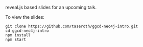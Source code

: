 
reveal.js based slides for an upcoming talk.

To view the slides:
```
git clone https://github.com/taseroth/ggcd-neo4j-intro.git
cd ggcd-neo4j-intro
npm install
npm start
```
